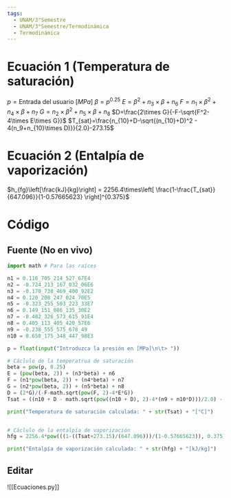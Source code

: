 ```yaml
---
tags:
  - UNAM/3°Semestre
  - UNAM/3°Semestre/Termodinámica
  - Termodinámica
---
```

# Ecuación 1 (Temperatura de saturación)
$p = \text{Entrada del usuario } [MPa]$
$\beta = p^{0.25}$
$E = \beta^2 + n_3\times\beta + n_6$
$F = n_1\times\beta^2+n_4\times\beta+n_7$
$G = n_2\times\beta^2+n_5\times\beta+n_8$
$D=\frac{2\times G}{-F-\sqrt{F^2-4\times E\times G}}$
$T_{sat}=\frac{n_{10}+D-\sqrt{(n_{10}+D)^2 - 4(n_9+n_{10}\times D)}}{2.0}-273.15$

# Ecuación 2 (Entalpía de vaporización)
$h_{fg}\left[\frac{kJ}{kg}\right] = 2256.4\times\left[ \frac{1-\frac{T_{sat}}{647.096}}{1-0.57665623} \right]^{0.375}$


# Código
## Fuente (No en vivo)
```python
import math # Para las raíces

n1 = 0.116_705_214_527_67E4
n2 = -0.724_213_167_032_06E6
n3 = -0.170_738_469_400_92E2
n4 = 0.120_208_247_024_70E5
n5 = -0.323_255_503_223_33E7
n6 = 0.149_151_086_135_30E2
n7 = -0.482_326_573_615_91E4
n8 = 0.405_113_405_420_57E6
n9 = -0.238_555_575_678_49
n10 = 0.650_175_348_447_98E3

p = float(input("Introduzca la presión en [MPa]\n\t> "))

# Cáclulo de la temperatrua de saturación
beta = pow(p, 0.25)
E = (pow(beta, 2)) + (n3*beta) + n6
F = (n1*pow(beta, 2)) + (n4*beta) + n7
G = (n2*pow(beta, 2)) + (n5*beta) + n8
D = (2*G)/(-F-math.sqrt(pow(F, 2)-4*E*G))
Tsat = ((n10 + D - math.sqrt(pow((n10 + D), 2)-4*(n9 + n10*D)))/2.0) - 273.15

print("Temperatura de saturación calculada: " + str(Tsat) + "[°C]")


# Cáclulo de la entalpía de vaporización
hfg = 2256.4*pow(((1-((Tsat+273.15)/(647.096)))/(1-0.57665623)), 0.375)

print("Entalpía de vaporización calculada: " + str(hfg) + "[kJ/kg]")
```
## Editar
![[Ecuaciones.py]]